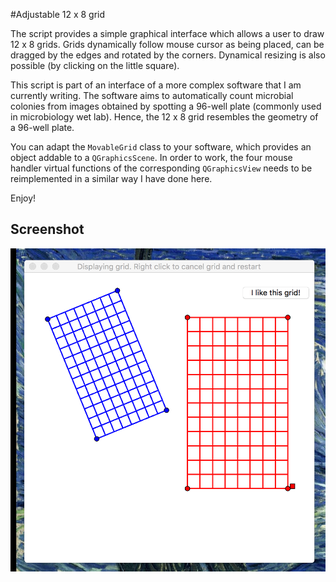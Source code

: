 #Adjustable 12 x 8 grid

The script provides a simple graphical interface which allows a user to draw 12 x 8 
grids. Grids dynamically follow mouse cursor as being placed, can be 
dragged by the edges and rotated by the corners. Dynamical resizing is also possible (by 
clicking on the little square). 

This script is part of an interface of a more complex  software that I am
 currently writing. The software aims to automatically count microbial 
 colonies from 
 images obtained by spotting a 96-well plate  (commonly used in microbiology
  wet lab). Hence,
 the 12 x 8 grid resembles the geometry of a 96-well plate.  

You can adapt the `MovableGrid` class to your software, which provides an object
addable to a `QGraphicsScene`. In order to work, the four mouse handler virtual 
functions of the corresponding `QGraphicsView` needs to be reimplemented in 
a similar way I have done here.

Enjoy!

## Screenshot
![alt text][screenshot]

[screenshot]: https://github.com/Llewlyn/Adjustable-12-x-8-grid/blob/master/screenshot.png "Screenshot"
